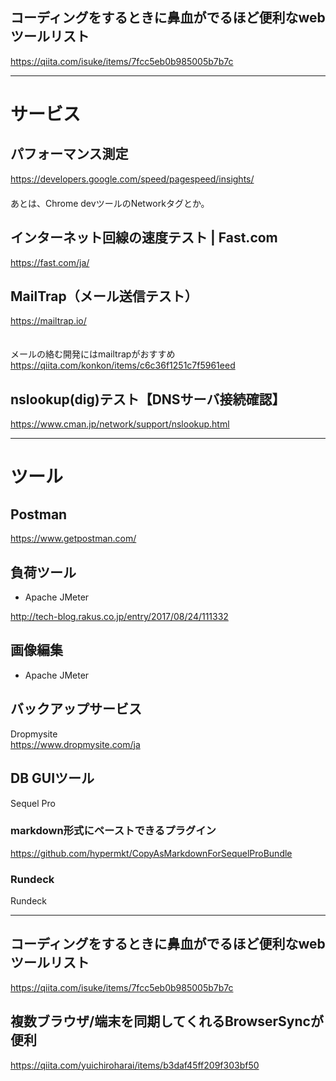 ## コーディングをするときに鼻血がでるほど便利なwebツールリスト
<https://qiita.com/isuke/items/7fcc5eb0b985005b7b7c>

_____________________________________

# サービス

## パフォーマンス測定
<https://developers.google.com/speed/pagespeed/insights/>  
　  
あとは、Chrome devツールのNetworkタグとか。

## インターネット回線の速度テスト | Fast.com
<https://fast.com/ja/>


## MailTrap（メール送信テスト）
<https://mailtrap.io/>  
　  

メールの絡む開発にはmailtrapがおすすめ  
<https://qiita.com/konkon/items/c6c36f1251c7f5961eed>  


## nslookup(dig)テスト【DNSサーバ接続確認】
<https://www.cman.jp/network/support/nslookup.html>

_____________________________________

# ツール

## Postman
<https://www.getpostman.com/>

## 負荷ツール
 * Apache JMeter

<http://tech-blog.rakus.co.jp/entry/2017/08/24/111332>


## 画像編集
 * Apache JMeter


## バックアップサービス
Dropmysite  
<https://www.dropmysite.com/ja>  


## DB GUIツール
Sequel Pro


### markdown形式にペーストできるプラグイン
<https://github.com/hypermkt/CopyAsMarkdownForSequelProBundle>


### Rundeck
Rundeck

_________________________________________________________________________________
## コーディングをするときに鼻血がでるほど便利なwebツールリスト
<https://qiita.com/isuke/items/7fcc5eb0b985005b7b7c>
 

## 複数ブラウザ/端末を同期してくれるBrowserSyncが便利
<https://qiita.com/yuichiroharai/items/b3daf45ff209f303bf50>

